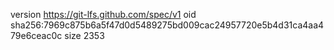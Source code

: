 version https://git-lfs.github.com/spec/v1
oid sha256:7969c875b6a5f47d0d5489275bd009cac24957720e5b4d31ca4aa479e6ceac0c
size 2353
